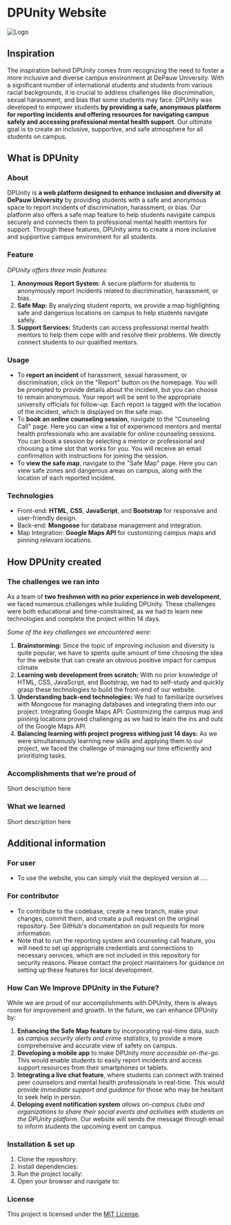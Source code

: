 # DPUnity Website
![Logo](https://github.com/PhuocOng/Hackathon-WICS/blob/main/Front-end/image/background.png)

## Inspiration 
The inspiration behind DPUnity comes from recognizing the need to foster a more inclusive and diverse campus environment at DePauw University. With a significant number of international students and students from various racial backgrounds, it is crucial to address challenges like discrimination, sexual harassment, and bias that some students may face. DPUnity was developed to empower students **by providing a safe, anonymous platform for reporting incidents and offering resources for navigating campus safely and accessing professional mental health support**. Our ultimate goal is to create an inclusive, supportive, and safe atmosphere for all students on campus.

## What is DPUnity
### About
DPUnity is **a web platform designed to enhance inclusion and diversity at DePauw University** by providing students with a safe and anonymous space to report incidents of discrimination, harassment, or bias. Our platform also offers a safe map feature to help students navigate campus securely and connects them to professional mental health mentors for support. Through these features, DPUnity aims to create a more inclusive and supportive campus environment for all students.

### Feature
_DPUnity offers three main features:_

1. **Anonymous Report System:** A secure platform for students to anonymously report incidents related to discrimination, harassment, or bias.
2. **Safe Map:** By analyzing student reports, we provide a map highlighting safe and dangerous locations on campus to help students navigate safely.
3. **Support Services:** Students can access professional mental health mentors to help them cope with and resolve their problems. We directly connect students to our qualified mentors.

### Usage
- To **report an incident** of harassment, sexual harassment, or discrimination, click on the "Report" button on the homepage. You will be prompted to provide details about the incident, but you can choose to remain anonymous. Your report will be sent to the appropriate university officials for follow-up. Each report is tagged with the location of the incident, which is displayed on the safe map.
- To **book an online counseling session**, navigate to the "Counseling Call" page. Here you can view a list of experienced mentors and mental health professionals who are available for online counseling sessions. You can book a session by selecting a mentor or professional and choosing a time slot that works for you. You will receive an email confirmation with instructions for joining the session.
- To **view the safe map**, navigate to the "Safe Map" page. Here you can view safe zones and dangerous areas on campus, along with the location of each reported incident.


### Technologies
- Front-end: **HTML**, **CSS**, **JavaScript**, and **Bootstrap** for responsive and user-friendly design.
- Back-end: **Mongoose** for database management and integration.
- Map Integration: **Google Maps API** for customizing campus maps and pinning relevant locations.

## How DPUnity created
### The challenges we ran into
As a team of **two freshmen with no prior experience in web development**, we faced numerous challenges while building DPUnity. These challenges were both educational and time-constrained, as we had to learn new technologies and complete the project within 14 days.

_Some of the key challenges we encountered were:_
1. **Brainstorming:** Since the topic of improving inclusion and diversity is quite popular, we have to spents quite amount of time choosing the idea for the website that can create an obvious positive impact for campus climate
2. **Learning web development from scratch:** With no prior knowledge of HTML, CSS, JavaScript, and Bootstrap, we had to self-study and quickly grasp these technologies to build the front-end of our website.
3. **Understanding back-end technologies:** We had to familiarize ourselves with Mongoose for managing databases and integrating them into our project.
Integrating Google Maps API: Customizing the campus map and pinning locations proved challenging as we had to learn the ins and outs of the Google Maps API.
4. **Balancing learning with project progress withing just 14 days:** As we were simultaneously learning new skills and applying them to our project, we faced the challenge of managing our time efficiently and prioritizing tasks.

### Accomplishments that we’re proud of
Short description here

### What we learned
Short description here

## Additional information
### For user
- To use the website, you can simply visit the deployed version at ....

### For contributor
- To contribute to the codebase, create a new branch, make your changes, commit them, and create a pull request on the original repository. See GitHub's documentation on pull requests for more information.
- Note that to run the reporting system and counseling call feature, you will need to set up appropriate credentials and connections to necessary services, which are not included in this repository for security reasons. Please contact the project maintainers for guidance on setting up these features for local development.


### How Can We Improve DPUnity in the Future?
While we are proud of our accomplishments with DPUnity, there is always room for improvement and growth. In the future, we can enhance DPUnity by:
1. **Enhancing the Safe Map feature** by incorporating real-time data, such as _campus security alerts and crime statistics_, to provide a more comprehensive and accurate view of safety on campus.
2. **Developing a mobile app** to make DPUnity _more accessible on-the-go_. This would enable students to easily report incidents and access support resources from their smartphones or tablets.
3. **Integrating a live chat feature**, where students can connect with trained peer counselors and mental health professionals in real-time. This would provide _immediate support and guidance_ for those who may be hesitant to seek help in person.
4. **Deloping event notification system** _allows on-campus clubs and organizations to share their social events and activities with students on the DPUnity platform_. Our website will sends the message through email to inform students the upcoming event on campus.

### Installation & set up 
1. Clone the repository:
2. Install dependencies:
3. Run the project locally:
4. Open your browser and navigate to:

### License
This project is licensed under the [MIT License](https://opensource.org/licenses/).


